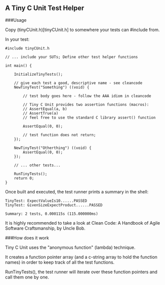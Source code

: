 A Tiny C Unit Test Helper
-------------------------

###Usage

Copy (tinyCUnit.h)[tinyCUnit.h] to somewhere your tests can #include from.

In your test:

```
#include tinyCUnit.h

// ... include your SUTs; Define other test helper functions

int main() {
    
    InitializeTinyTests();
    
    // give each test a good, descriptive name - see cleancode 
    NewTinyTest("Something") ((void) {
        
        // test body goes here - follow the AAA idiom in cleancode
        
        // Tiny C Unit provides two assertion functions (macros):
        // AssertEqual(a, b)
        // AssertTrue(a)
        // feel free to use the standard C library assert() function
        
        AssertEqual(0, 0);
        
        // test function does not return;
    });
    
    NewTinyTest("Otherthing") ((void) {
        AssertEqual(0, 0);
    });
    
    // ... other tests...
    
    RunTinyTests();
    return 0;
}

```

Once built and executed, the test runner prints a summary in the shell:

```
TinyTest: ExpectValueIs10......PASSED
TinyTest: GivenSizeExpectProduct......PASSED

Summary: 2 tests, 0.000115s (115.000000ms)
```

It is highly recommended to take a look at Clean Code: A Handbook of Agile Software Craftsmanship, 
by Uncle Bob.

###How does it work

Tiny C Unit uses the "anonymous function" (lambda) technique.

It creates a function pointer array (and a c-string array to hold the function names) in order to 
keep track of all the test functions. 

RunTinyTests(), the test runner will iterate over these function pointers and call them one by one.

